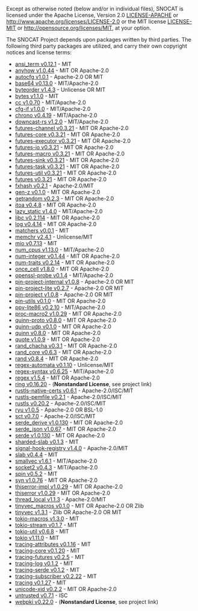 Except as otherwise noted (below and/or in individual files), SNOCAT is
licensed under the Apache License, Version 2.0 [LICENSE-APACHE](LICENSE-APACHE) or
http://www.apache.org/licenses/LICENSE-2.0 or the MIT license
[LICENSE-MIT](LICENSE-MIT) or http://opensource.org/licenses/MIT, at your option.


The SNOCAT Project depends upon packages written by third parties.
The following third party packages are utilized, and carry
their own copyright notices and license terms:

* [ansi_term v0.12.1](https://github.com/ogham/rust-ansi-term) - MIT
* [anyhow v1.0.44](https://github.com/dtolnay/anyhow) - MIT OR Apache-2.0
* [autocfg v1.0.1](https://github.com/cuviper/autocfg) - Apache-2.0 OR MIT
* [base64 v0.13.0](https://github.com/marshallpierce/rust-base64) - MIT/Apache-2.0
* [byteorder v1.4.3](https://github.com/BurntSushi/byteorder) - Unlicense OR MIT
* [bytes v1.1.0](https://github.com/tokio-rs/bytes) - MIT
* [cc v1.0.70](https://github.com/alexcrichton/cc-rs) - MIT/Apache-2.0
* [cfg-if v1.0.0](https://github.com/alexcrichton/cfg-if) - MIT/Apache-2.0
* [chrono v0.4.19](https://github.com/chronotope/chrono) - MIT/Apache-2.0
* [downcast-rs v1.2.0](https://github.com/marcianx/downcast-rs) - MIT/Apache-2.0
* [futures-channel v0.3.21](https://github.com/rust-lang/futures-rs) - MIT OR Apache-2.0
* [futures-core v0.3.21](https://github.com/rust-lang/futures-rs) - MIT OR Apache-2.0
* [futures-executor v0.3.21](https://github.com/rust-lang/futures-rs) - MIT OR Apache-2.0
* [futures-io v0.3.21](https://github.com/rust-lang/futures-rs) - MIT OR Apache-2.0
* [futures-macro v0.3.21](https://github.com/rust-lang/futures-rs) - MIT OR Apache-2.0
* [futures-sink v0.3.21](https://github.com/rust-lang/futures-rs) - MIT OR Apache-2.0
* [futures-task v0.3.21](https://github.com/rust-lang/futures-rs) - MIT OR Apache-2.0
* [futures-util v0.3.21](https://github.com/rust-lang/futures-rs) - MIT OR Apache-2.0
* [futures v0.3.21](https://github.com/rust-lang/futures-rs) - MIT OR Apache-2.0
* [fxhash v0.2.1](https://github.com/cbreeden/fxhash) - Apache-2.0/MIT
* [gen-z v0.1.0](https://github.com/Dessix/gen-z-rs) - MIT OR Apache-2.0
* [getrandom v0.2.3](https://github.com/rust-random/getrandom) - MIT OR Apache-2.0
* [itoa v0.4.8](https://github.com/dtolnay/itoa) - MIT OR Apache-2.0
* [lazy_static v1.4.0](https://github.com/rust-lang-nursery/lazy-static.rs) - MIT/Apache-2.0
* [libc v0.2.114](https://github.com/rust-lang/libc) - MIT OR Apache-2.0
* [log v0.4.14](https://github.com/rust-lang/log) - MIT OR Apache-2.0
* [matchers v0.0.1](https://github.com/hawkw/matchers) - MIT
* [memchr v2.4.1](https://github.com/BurntSushi/memchr) - Unlicense/MIT
* [mio v0.7.13](https://github.com/tokio-rs/mio) - MIT
* [num_cpus v1.13.0](https://github.com/seanmonstar/num_cpus) - MIT/Apache-2.0
* [num-integer v0.1.44](https://github.com/rust-num/num-integer) - MIT OR Apache-2.0
* [num-traits v0.2.14](https://github.com/rust-num/num-traits) - MIT OR Apache-2.0
* [once_cell v1.8.0](https://github.com/matklad/once_cell) - MIT OR Apache-2.0
* [openssl-probe v0.1.4](https://github.com/alexcrichton/openssl-probe) - MIT/Apache-2.0
* [pin-project-internal v1.0.8](https://github.com/taiki-e/pin-project) - Apache-2.0 OR MIT
* [pin-project-lite v0.2.7](https://github.com/taiki-e/pin-project-lite) - Apache-2.0 OR MIT
* [pin-project v1.0.8](https://github.com/taiki-e/pin-project) - Apache-2.0 OR MIT
* [pin-utils v0.1.0](https://github.com/rust-lang-nursery/pin-utils) - MIT OR Apache-2.0
* [ppv-lite86 v0.2.10](https://github.com/cryptocorrosion/cryptocorrosion) - MIT/Apache-2.0
* [proc-macro2 v1.0.29](https://github.com/alexcrichton/proc-macro2) - MIT OR Apache-2.0
* [quinn-proto v0.8.0](https://github.com/quinn-rs/quinn) - MIT OR Apache-2.0
* [quinn-udp v0.1.0](https://github.com/quinn-rs/quinn) - MIT OR Apache-2.0
* [quinn v0.8.0](https://github.com/quinn-rs/quinn) - MIT OR Apache-2.0
* [quote v1.0.9](https://github.com/dtolnay/quote) - MIT OR Apache-2.0
* [rand_chacha v0.3.1](https://github.com/rust-random/rand) - MIT OR Apache-2.0
* [rand_core v0.6.3](https://github.com/rust-random/rand) - MIT OR Apache-2.0
* [rand v0.8.4](https://github.com/rust-random/rand) - MIT OR Apache-2.0
* [regex-automata v0.1.10](https://github.com/BurntSushi/regex-automata) - Unlicense/MIT
* [regex-syntax v0.6.25](https://github.com/rust-lang/regex) - MIT/Apache-2.0
* [regex v1.5.4](https://github.com/rust-lang/regex) - MIT OR Apache-2.0
* [ring v0.16.20](https://github.com/briansmith/ring) - (**Nonstandard License**, see project link)
* [rustls-native-certs v0.6.1](https://github.com/ctz/rustls-native-certs) - Apache-2.0/ISC/MIT
* [rustls-pemfile v0.2.1](https://github.com/rustls/pemfile) - Apache-2.0/ISC/MIT
* [rustls v0.20.2](https://github.com/rustls/rustls) - Apache-2.0/ISC/MIT
* [ryu v1.0.5](https://github.com/dtolnay/ryu) - Apache-2.0 OR BSL-1.0
* [sct v0.7.0](https://github.com/ctz/sct.rs) - Apache-2.0/ISC/MIT
* [serde_derive v1.0.130](https://github.com/serde-rs/serde) - MIT OR Apache-2.0
* [serde_json v1.0.67](https://github.com/serde-rs/json) - MIT OR Apache-2.0
* [serde v1.0.130](https://github.com/serde-rs/serde) - MIT OR Apache-2.0
* [sharded-slab v0.1.3](https://github.com/hawkw/sharded-slab) - MIT
* [signal-hook-registry v1.4.0](https://github.com/vorner/signal-hook) - Apache-2.0/MIT
* [slab v0.4.4](https://github.com/tokio-rs/slab) - MIT
* [smallvec v1.6.1](https://github.com/servo/rust-smallvec) - MIT/Apache-2.0
* [socket2 v0.4.3](https://github.com/rust-lang/socket2) - MIT/Apache-2.0
* [spin v0.5.2](https://github.com/mvdnes/spin-rs.git) - MIT
* [syn v1.0.76](https://github.com/dtolnay/syn) - MIT OR Apache-2.0
* [thiserror-impl v1.0.29](https://github.com/dtolnay/thiserror) - MIT OR Apache-2.0
* [thiserror v1.0.29](https://github.com/dtolnay/thiserror) - MIT OR Apache-2.0
* [thread_local v1.1.3](https://github.com/Amanieu/thread_local-rs) - Apache-2.0/MIT
* [tinyvec_macros v0.1.0](https://github.com/Soveu/tinyvec_macros) - MIT OR Apache-2.0 OR Zlib
* [tinyvec v1.3.1](https://github.com/Lokathor/tinyvec) - Zlib OR Apache-2.0 OR MIT
* [tokio-macros v1.3.0](https://github.com/tokio-rs/tokio) - MIT
* [tokio-stream v0.1.7](https://github.com/tokio-rs/tokio) - MIT
* [tokio-util v0.6.8](https://github.com/tokio-rs/tokio) - MIT
* [tokio v1.11.0](https://github.com/tokio-rs/tokio) - MIT
* [tracing-attributes v0.1.16](https://github.com/tokio-rs/tracing) - MIT
* [tracing-core v0.1.20](https://github.com/tokio-rs/tracing) - MIT
* [tracing-futures v0.2.5](https://github.com/tokio-rs/tracing) - MIT
* [tracing-log v0.1.2](https://github.com/tokio-rs/tracing) - MIT
* [tracing-serde v0.1.2](https://github.com/tokio-rs/tracing) - MIT
* [tracing-subscriber v0.2.22](https://github.com/tokio-rs/tracing) - MIT
* [tracing v0.1.27](https://github.com/tokio-rs/tracing) - MIT
* [unicode-xid v0.2.2](https://github.com/unicode-rs/unicode-xid) - MIT OR Apache-2.0
* [untrusted v0.7.1](https://github.com/briansmith/untrusted) - ISC
* [webpki v0.22.0](https://github.com/briansmith/webpki) - (**Nonstandard License**, see project link)
